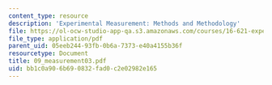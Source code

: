 ```yaml
---
content_type: resource
description: 'Experimental Measurement: Methods and Methodology'
file: https://ol-ocw-studio-app-qa.s3.amazonaws.com/courses/16-621-experimental-projects-i-spring-2003/bb1c0a906b690832fad0c2e02982e165_09_measurement03.pdf
file_type: application/pdf
parent_uid: 05eeb244-93fb-0b6a-7373-e40a4155b36f
resourcetype: Document
title: 09_measurement03.pdf
uid: bb1c0a90-6b69-0832-fad0-c2e02982e165
---
```

